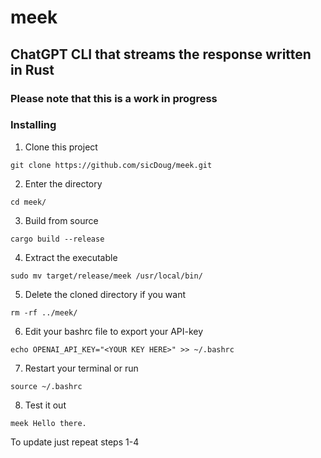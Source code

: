 # meek

## ChatGPT CLI that streams the response written in Rust

### Please note that this is a work in progress

### Installing
1. Clone this project
```
git clone https://github.com/sicDoug/meek.git
```

2. Enter the directory
```
cd meek/
```

3. Build from source
```
cargo build --release
```

4. Extract the executable
```
sudo mv target/release/meek /usr/local/bin/
```

5. Delete the cloned directory if you want
```
rm -rf ../meek/
```

6. Edit your bashrc file to export your API-key
```
echo OPENAI_API_KEY="<YOUR KEY HERE>" >> ~/.bashrc
```

7. Restart your terminal or run
```
source ~/.bashrc
```

8. Test it out
```
meek Hello there.
```

To update just repeat steps 1-4
